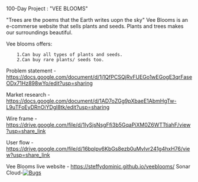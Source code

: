 100-Day Project : "VEE BLOOMS"

  "Trees are the poems that the Earth writes uopn the sky"
  Vee Blooms is an e-commerse website that sells plants and seeds.
  Plants and trees makes our surroundings beautiful.
  
  Vee blooms offers:
  
        1.Can buy all types of plants and seeds.
        2.Can buy rare plants/ seeds too.
        
        
Problem statement - https://docs.google.com/document/d/1j1QfPCSQjRvFUEGo1wEGogE3qrFaseODx71Hz898wYo/edit?usp=sharing

Market research -https://docs.google.com/document/d/1AD7oZGg9pXbaeE1AbmHgTw-L9uTFoEyDRnOiYDgl8tk/edit?usp=sharing

Wire frame -https://drive.google.com/file/d/1IySjsNsgFfi3b5GqaPiXM0Z6WTTtiahF/view?usp=share_link

User flow - https://drive.google.com/file/d/16bplpv6KbGs8ezb0uMvlvr241g4hxH76/view?usp=share_link

Vee Blooms live website - https://steffydominic.github.io/veeblooms/
Sonar Cloud-[![Bugs](https://sonarcloud.io/api/project_badges/measure?project=fssa-batch3_steffy.alexander__web_project&metric=bugs)](https://sonarcloud.io/summary/new_code?id=fssa-batch3_steffy.alexander__web_project)
  
